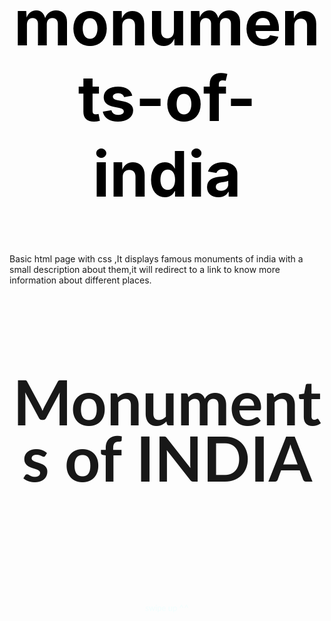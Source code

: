 # monuments-of-india
Basic html page with css ,It displays famous monuments of india with a small description about them,it will redirect to a link to know more information about different places.
<!DOCTYPE html>
<html lang="en">
<head>
    <meta charset="UTF-8">
    <meta http-equiv="X-UA-Compatible" content="IE=edge">
    <meta name="viewport" content="width=device-width, initial-scale=1.0">
    <title>Monuments of inidia</title>
</head>
<style>
    body,html{
        height: 100%;
        margin=0;
    }
    .bg{
       height: 100%;
       margin: 0;
       font-size: 50px;
       font-family:"Lato",sans-serif ;
       font-weight: 400;
       line-height: 1.8em;
       color:black ;
       opacity:90%;
       background-image:url(https://media.istockphoto.com/id/464623500/photo/group-of-people-waving-indian-flags-in-back-lit.jpg?s=612x612&w=0&k=20&c=kpiw0XVr-Sjc0iaSKXVcXbP2otCdPaH0-N90avg2NIg= );
       background-attachment: fixed;
       background-repeat: no-repeat;
       background-position: center;
       height: 100%;
       background-size: cover;

    }
    .center{
        position: center;
        margin-top:0%;
        left=100%;
        text-align: center;
        
        font-size: 300px;
        color:black;

    }
    .taj{
        background-color:black;
    }
    .container{
        padding: 10px 20px;
        text-align: center;
        color: rgb(138, 155, 169);
        
    }
    h1{
        text-align: center;
        color:black;
        text-underline-position: above;
        font-size: 100px;
        text-align: bottom;
    }
    h3{
        color: aliceblue;
    }
    .char{
        background-color: black;
    }
    .qutub{
        background-color: black;
    }
    .indiagate{
        background-color: black;
    }
    .a{
        font-size: small;
        color: azure;
        text-align: center;
        margin-top: 30%;
    }
    h2{
        color: beige;
        font-size: 50px;
        text-align: center;
    }
    a{
        font-size: 50px;
        color: antiquewhite;
        text-align: center;
    }
    
</style>
<body>
    <div class="bg">  
        <div class="center"> <h1>Monuments of INDIA</h1></div>
        <div class = "a">swipe up ^^ </div>
    </div>
    <div class = "taj">
        <div class ="container">
    <h2><b><a href ="https://en.wikipedia.org/wiki/Taj_Mahal#Exterior_decorations">Tajmahal!!</a></b></h2>
    <center><img src="https://images.pexels.com/photos/3224533/pexels-photo-3224533.jpeg?auto=compress&cs=tinysrgb&w=400"alt="Tajmahal"></center>

    <p>The Taj Mahal is an ivory-white marble mausoleum on the south bank of the Yamuna river in the Indian city of Agra. It was commissioned in 1632 by the Mughal emperor, Shah Jahan (reigned from 1628 to 1658), to house the tomb of his favourite wife, Mumtaz Mahal. The tomb is the centrepiece of a 17-hectare (42-acre)complex, which includes a mosque and a guest house, and is set in formal gardens bounded on three sides by a crenellated wall.Construction of the mausoleum was essentially completed in 1643 but work continued on other phases of the project for another 10 years. The Taj Mahal complex is believed to have been completed in its entirety in 1653 at a cost estimated at the time to be around 32 million rupees, which in 2015 would be approximately 52.8 billion rupees (U.S. $827 million). The construction project employed some 20,000 artisans under the guidance of a board of architects led by the court architect to the emperor, Ustad Ahmad Lahauri.

        The Taj Mahal was designated as a UNESCO World Heritage Site in 1983 for being “the jewel of Muslim art in India and one of the universally admired masterpieces of the world’s heritage”. It is regarded by many as the best example of Mughal architecture and a symbol of India’s rich history. The Taj Mahal attracts 7–8 million visitors a year. In 2007, it was declared a winner of the New 7 Wonders of the World (2000–2007) initiative.</p>
        </div>
    </div>
    <div class ="char">
        <h2><b><a href ="https://en.wikipedia.org/wiki/Charminar">Charminar!!</a></b></h2>
        <center><img src="https://images.pexels.com/photos/12968097/pexels-photo-12968097.jpeg?auto=compress&cs=tinysrgb&w=600"alt="Charminar"height=700</center>
        <div class="container">
        <p>Charminar was built by Sultan Mohammed Quli Qutb Shah in 1591. It is said that this square shaped structure with four pillars and intricate carvings was built in honour of his wife, Bhagmati. However, the actual reason behind building Charminar is still not clear.

            As per a popular belief, Charminar was built to acknowledge the elimination of the plague which had affected the entire city immensely during that era. It is believed that the Sultan had prayed for the end of this plague with which his people were suffering. Hence, as the plague ended, he built the charminar as a tribute to Allah. The four pillars are also said to be dedicated to the first four caliphs of Islam.
            
            It is also said that it was built in the memory of Prophet Muhammed’s son in law who lost his life at the battle of Karbala as its design is in the shape of Shiya Tazias. Some also believe that the location of Charminar is the place where Sultan had seen his then future wife Bahgmati for the first time.</p>

    </div></div>
    <div class="qutub">
        <h2><b><a href ="https://en.wikipedia.org/wiki/Qutb_Minar">Qutub Minar!!</a></b></h2>
        <center><img src="https://images.pexels.com/photos/2349168/pexels-photo-2349168.jpeg?auto=compress&cs=tinysrgb&w=600"alt="qutub minar"height=700</center>
        <div class="container">
        <p>This victory tower is a symbol of the synthesis of traditional Islamic architecture and Southwestern Asian design. Elizabeth Lambourn’s Islam Beyond Empires: Mosques and Islamic Landscapes in India and the Indian Ocean studies the introduction of Islam in South Asia and how the region influenced the Islamic religious architecture. These newly arrived Muslims from the Islamic West escaped the Mongol Empire and emigrated to India, where they constructed religious centers. The Qutb Minar serves as a central marker to these new Muslim communities as well as being a reminder of Islam's presence in the area.The architecture of the minaret varies greatly from that of the typical style and design of the mosques constructed in the Middle East. The style of these structures is heavily influenced by the local architecture such as the Indic temples. This affected the different materials, techniques, and decoration that were used in the construction of the Qutb Minar.</p>

        </div>
    </div>
    <div class="indiagate">
        <h2><b><a href = "https://en.wikipedia.org/wiki/India_Gate">India Gate!!</a></b></h2>

        <a href="url"></a>
        <center><img src ="https://images.pexels.com/photos/9371002/pexels-photo-9371002.jpeg?auto=compress&cs=tinysrgb&w=600"height=700</center>
        <div class="container">
            <p>Delhi’s Qutub Minar is a five-storied structure constructed over four centuries by a number of rulers. It was originally commissioned by Qutb-ud-din Aibak, who was the founder of the Delhi Sultanate, around 1192 as a victory tower. The minaret is named after him; although he wasn’t able to build it beyond the first story. His successor Shams-ud-din Iltutmish added three more floors to the structure in 1220. Its topmost story suffered damages in 1369 due to lightning. It was reconstructed by Firoz Shah Tughlaq, who added the fifth and final story to the tower while the entrance to Qutub Minar was built by Sher Shah Suri.

            </p>
        </div>
    </div>
</body>
</html>
